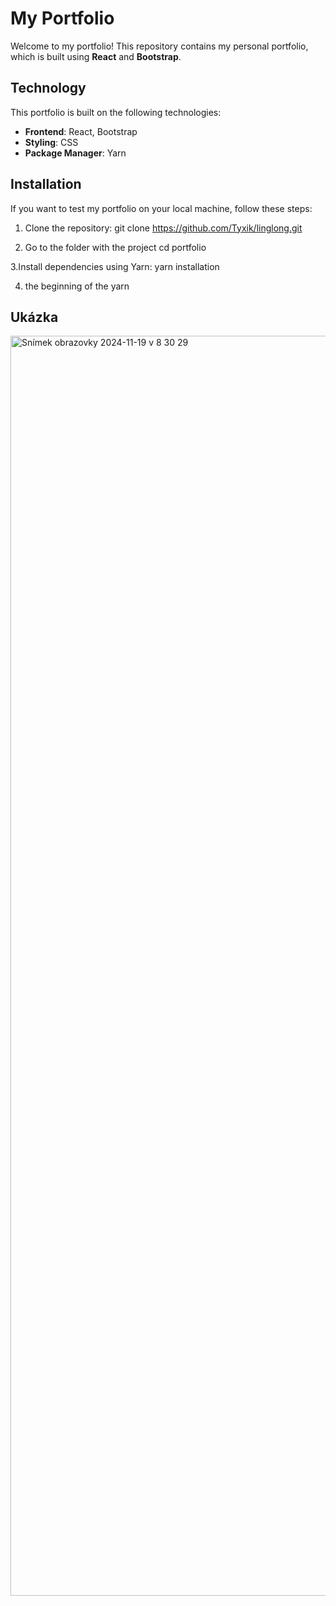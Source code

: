 # My Portfolio

Welcome to my portfolio! This repository contains my personal portfolio, which is built using **React** and **Bootstrap**.


## Technology

This portfolio is built on the following technologies:

- **Frontend**: React, Bootstrap
- **Styling**: CSS
- **Package Manager**: Yarn

## Installation

If you want to test my portfolio on your local machine, follow these steps:

1. Clone the repository:
 git clone https://github.com/Tyxik/linglong.git

2. Go to the folder with the project
cd portfolio

3.Install dependencies using Yarn:
yarn installation

4. the beginning of the yarn

## Ukázka
<img width="2016" alt="Snímek obrazovky 2024-11-19 v 8 30 29" src="https://github.com/user-attachments/assets/f625dd42-1fe0-405a-b74f-58ba17f3abb5">
